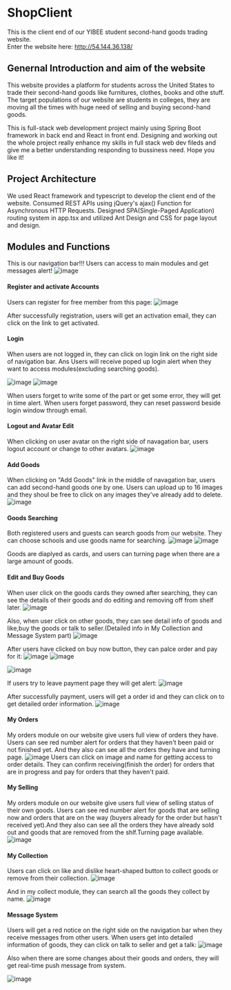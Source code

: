 # ShopClient
This is the client end of our YIBEE student second-hand goods trading website.       
Enter the website here: http://54.144.36.138/

## Genernal Introduction and aim of the website
This website provides a platform for students across the United States to trade their second-hand goods like furnitures, clothes, books and othe stuff. The target populations of our website are students in colleges, they are moving all the times with huge need of selling and buying second-hand goods.

This is full-stack web development project mainly using Spring Boot framework in back end and React in front end. Designing and working out the whole project really enhance my skills in full stack web dev fileds and give me a better understanding responding to bussiness need. Hope you like it!

## Project Architecture
We used React framework and typescript to develop the client end of the website. Consumed REST APIs using jQuery's ajax() Function for Asynchronous HTTP Requests. Designed SPA(Single-Paged Application) routing system in app.tsx and utilized Ant Design and CSS for page layout and design.

## Modules and Functions
This is our navigation bar!!! Users can access to main modules and get messages alert!
![image](https://github.com/Shichao97/README-Image/blob/master/navigation.png)

#### Register and activate Accounts 
Users can register for free member from this page:
![image](https://github.com/Shichao97/README-Image/blob/master/register.png)

After successfully registration, users will get an activation email, they can click on the link to get activated.

#### Login 
When users are not logged in, they can click on login link on the right side of navigation bar. Ans Users will receive poped up login alert when they want to access modules(excluding searching goods). 

![image](https://github.com/Shichao97/README-Image/blob/master/login2.png)
![image](https://github.com/Shichao97/README-Image/blob/master/login.png)

When users forget to write some of the part or get some error, they will get in time alert.
When users forget password, they can reset password beside login window through email.


#### Logout and Avatar Edit 
When clicking on user avatar on the right side of navagation bar, users logout account or change to other avatars.
![image](https://github.com/Shichao97/README-Image/blob/master/logout_and_avatar.png)


#### Add Goods
When clicking on "Add Goods" link in the middle of navagation bar, users can add second-hand goods one by one. Users can upload up to 16 images and they shoul be free to click on any images they've already add to delete.
![image](https://github.com/Shichao97/README-Image/blob/master/addgoods.png)

#### Goods Searching
Both registered users and guests can search goods from our website. They can choose schools and use goods name for searching. 
![image](https://github.com/Shichao97/README-Image/blob/master/searchgoods1.png)
![image](https://github.com/Shichao97/README-Image/blob/master/searchgoods2.png)

Goods are diaplyed as cards, and users can turning page when there are a large amount of goods.


#### Edit and Buy Goods
When user click on the goods cards they owned after searching, they can see the details of their goods and do editing and removing off from shelf later.
![image](https://github.com/Shichao97/README-Image/blob/master/edit1.png)

Also, when user click on other goods, they can see detail info of goods and like,buy the goods or talk to seller.(Detailed info in My Collection and Message System part)
![image](https://github.com/Shichao97/README-Image/blob/master/buy_goods.png)

After users have clicked on buy now button, they can palce order and pay for it:
![image](https://github.com/Shichao97/README-Image/blob/master/buygoods.png)
![image](https://github.com/Shichao97/README-Image/blob/master/confirm_buy.png)

![image](https://github.com/Shichao97/README-Image/blob/master/payment.png)

If users try to leave payment page they will get alert:
![image](https://github.com/Shichao97/README-Image/blob/master/leave_payment.png)

After successfully payment, users will get a order id and they can click on to get detailed order information.
![image](https://github.com/Shichao97/README-Image/blob/master/payment_success.png)

#### My Orders
My orders module on our website give users full view of orders they have. Users can see red number alert for orders that they haven't been paid or not finished yet. And they also can see all the orders they have and turning page.
![image](https://github.com/Shichao97/README-Image/blob/master/myorderd.png)
Users can click on image and name for getting access to order details. They can confirm receiving(finish the order) for orders that are in progress and pay for orders that they haven't paid.

#### My Selling
My orders module on our website give users full view of selling status of their own goods. Users can see red number alert for goods that are selling now and orders that are on the way (buyers already for the order but hasn't received yet).And they also can see all
the orders they have already sold out and goods that are removed from the shlf.Turning page available.
![image](https://github.com/Shichao97/README-Image/blob/master/myselling.png)


#### My Collection
Users can click on like and dislike heart-shaped button to collect goods or remove from their collection.
![image](https://github.com/Shichao97/README-Image/blob/master/like_and_dislike.png)

And in my collect module, they can search all the goods they collect by name.
![image](https://github.com/Shichao97/README-Image/blob/master/my_collection.png)

#### Message System
Users will get a red notice on the right side on the navigation bar when they receive messages from other users.
When users get into detailed information of goods, they can click on talk to seller and get a talk:
![image](https://github.com/Shichao97/README-Image/blob/master/talk_to_seller.png)

Also when there are some changes about their goods and orders, they will get real-time push message from system.

![image](https://github.com/Shichao97/README-Image/blob/master/message_system.png)

